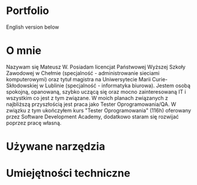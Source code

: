 # Portfolio

English version below

# O mnie

Nazywam się Mateusz W. Posiadam licencjat Państwowej Wyższej Szkoły Zawodowej w Chełmie (specjalność - administrowanie sieciami komputerowymi) oraz tytuł magistra na Uniwersytecie Marii Curie-Skłodowskiej w Lublinie (specjalność - informatyka biurowa). Jestem osobą spokojną, opanowaną, szybko uczącą się oraz mocno zainteresowaną IT i wszystkim co jest z tym związane. W moich planach związanych z najbliższą przyszłością jest praca jako Tester Oprogramowania/QA. W związku z tym ukończyłem kurs "Tester Oprogramowania" (116h) oferowany przez Software Development Academy, dodatkowo staram się rozwijać poprzez pracę własną.

# Używane narzędzia



# Umiejętności techniczne



